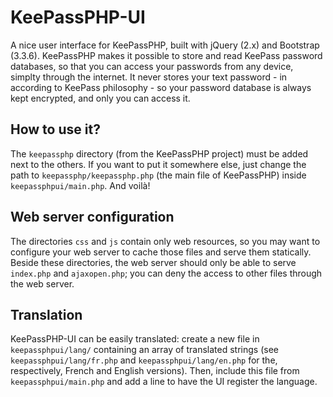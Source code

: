 KeePassPHP-UI
=============

A nice user interface for KeePassPHP, built with jQuery (2.x) and Bootstrap (3.3.6). KeePassPHP makes it possible to store and read KeePass password databases, so that you can access your passwords from any device, simplty through the internet. It never stores your text password - in according to KeePass philosophy - so your password database is always kept encrypted, and only you can access it.


How to use it?
-------------------

The `keepassphp` directory (from the KeePassPHP project) must be added next to the others. If you want to put it somewhere else, just change the path to `keepassphp/keepassphp.php` (the main file of KeePassPHP) inside `keepassphpui/main.php`. And voilà!


Web server configuration
-------------------

The directories `css` and `js` contain only web resources, so you may want to configure your web server to cache those files and serve them statically. Beside these directories, the web server should only be able to serve `index.php` and `ajaxopen.php`; you can deny the access to other files through the web server.


Translation
-------------------

KeePassPHP-UI can be easily translated: create a new file in `keepassphpui/lang/` containing an array of translated strings (see `keepassphpui/lang/fr.php` and `keepassphpui/lang/en.php` for the, respectively, French and English versions). Then, include this file from `keepassphpui/main.php` and add a line to have the UI register the language.
